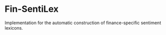 # Fin-SentiLex
Implementation for the automatic construction of finance-specific sentiment lexicons.
